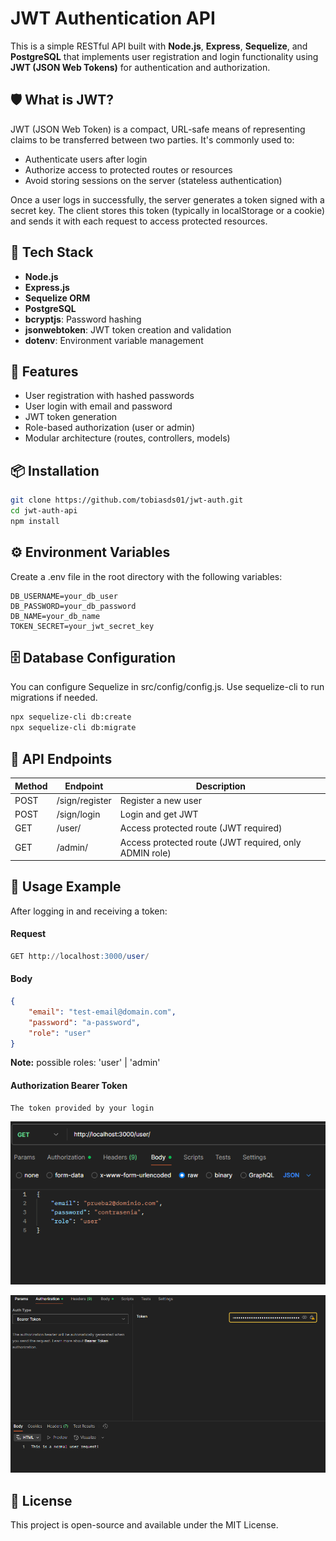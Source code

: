 # JWT Authentication API

This is a simple RESTful API built with **Node.js**, **Express**, **Sequelize**, and **PostgreSQL** that implements user registration and login functionality using **JWT (JSON Web Tokens)** for authentication and authorization.

## 🛡️ What is JWT?

JWT (JSON Web Token) is a compact, URL-safe means of representing claims to be transferred between two parties. It's commonly used to:

- Authenticate users after login
- Authorize access to protected routes or resources
- Avoid storing sessions on the server (stateless authentication)

Once a user logs in successfully, the server generates a token signed with a secret key. The client stores this token (typically in localStorage or a cookie) and sends it with each request to access protected resources.

## 🧱 Tech Stack

- **Node.js**
- **Express.js**
- **Sequelize ORM**
- **PostgreSQL**
- **bcryptjs**: Password hashing
- **jsonwebtoken**: JWT token creation and validation
- **dotenv**: Environment variable management

## 🚀 Features

- User registration with hashed passwords
- User login with email and password
- JWT token generation
- Role-based authorization (user or admin)
- Modular architecture (routes, controllers, models)

## 📦 Installation

```bash
git clone https://github.com/tobiasds01/jwt-auth.git
cd jwt-auth-api
npm install
```

## ⚙️ Environment Variables
Create a .env file in the root directory with the following variables:

```env
DB_USERNAME=your_db_user
DB_PASSWORD=your_db_password
DB_NAME=your_db_name
TOKEN_SECRET=your_jwt_secret_key
```

## 🗄️ Database Configuration
You can configure Sequelize in src/config/config.js. Use sequelize-cli to run migrations if needed.

```bash
npx sequelize-cli db:create
npx sequelize-cli db:migrate
```

## 📮 API Endpoints
| Method | Endpoint | Description |
|--------|----------|-------------|
| POST | /sign/register | Register a new user |
| POST | /sign/login | Login and get JWT |
| GET | /user/ | Access protected route (JWT required) |
| GET | /admin/ | Access protected route (JWT required, only ADMIN role) |

## 🔐 Usage Example
After logging in and receiving a token:

#### Request
```sql
GET http://localhost:3000/user/
```

#### Body
```json
{
    "email": "test-email@domain.com",
    "password": "a-password",
    "role": "user"
}
```
**Note:** possible roles: 'user' | 'admin'

#### Authorization Bearer Token
```
The token provided by your login
```
![Request and body image](./body.png#center)

![Authorization image](./auth.png)

## 📌 License
This project is open-source and available under the MIT License.
